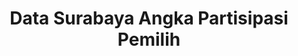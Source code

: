 ---
title: Data Surabaya Angka Partisipasi Pemilih
organization: KPU KOTA SURABAYA
notes: Data Surabaya Angka Partisipasi Pemilih
resources:
  - name: CSV Categories
    url: 'https://github.com/pemiluAPI/pemilu-data/raw/master/surabaya_angka-partisipasi-pemilih/categories.csv'
    format: csv
  - name: CSV DPTS
    url: 'https://github.com/pemiluAPI/pemilu-data/raw/master/surabaya_angka-partisipasi-pemilih/dpts.csv'
    format: csv
  - name: CSV Recapitulations
    url: 'https://github.com/pemiluAPI/pemilu-data/raw/master/surabaya_angka-partisipasi-pemilih/recapitulations.csv'
    format: csv
  - name: CSV Subdistrics
    url: 'https://github.com/pemiluAPI/pemilu-data/raw/master/surabaya_angka-partisipasi-pemilih/subdistricts.csv'
    format: csv
category:
  - Surabaya Angka Partisipasi Pemilih
maintainer: ''
maintainer_email: ''
---